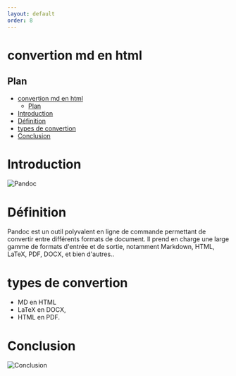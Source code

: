```yaml
---
layout: default
order: 8
---
```


# convertion md en html
<!-- new slide -->
## Plan
- [convertion md en html](#convertion-md-en-html)
  - [Plan](#plan)
- [Introduction](#introduction)
- [Définition](#définition)
- [types de convertion](#types-de-convertion)
- [Conclusion](#conclusion)
 

<!-- new slide -->
# Introduction

![Pandoc](/lab-markdown/8.convertion-en-html/images/pandoc.png)
<!-- new slide -->
# Définition

Pandoc est un outil polyvalent en ligne de commande permettant de convertir entre différents formats de document. Il prend en charge une large gamme de formats d'entrée et de sortie, notamment Markdown, HTML, LaTeX, PDF, DOCX, et bien d'autres..
<!-- new slide -->
# types de convertion

- MD en HTML
- LaTeX en DOCX,
- HTML en PDF.
<!-- new slide -->

# Conclusion

![Conclusion](/lab-markdown/8.convertion-en-html/images/conclusion.png)
<!-- new slide -->
